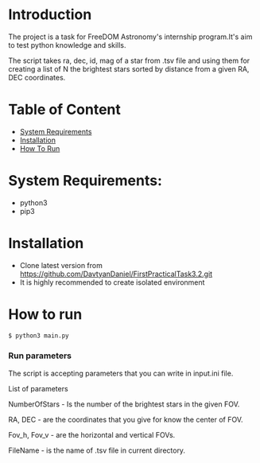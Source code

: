 
# Introduction
The project is a task for FreeDOM Astronomy's internship program.It's aim to test python knowledge and skills.

The script takes ra, dec, id, mag of a star from .tsv file and using them for creating a list of N the brightest stars sorted by distance from a given RA, DEC coordinates.

# Table of Content
* [System Requirements](#system-requirements)
* [Installation](#installation)
* [How To Run](#how-to-run)
# System Requirements:
 - python3 
 - pip3
​
# Installation
  - Clone latest version from  https://github.com/DavtyanDaniel/FirstPracticalTask3.2.git  
  - It is highly recommended to create isolated environment
  
# How to run
 ```sh
$ python3 main.py
 ```

### Run parameters
The script is accepting parameters that you can write in input.ini file.

List of parameters

NumberOfStars - Is the number of the brightest stars in the given FOV.

RA, DEC - are the coordinates that you give for know the center of FOV.

Fov_h, Fov_v - are the horizontal and vertical FOVs.

FileName - is the name of .tsv file in current directory.
